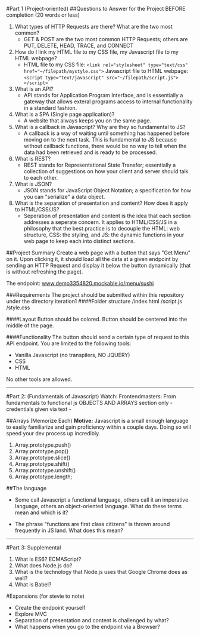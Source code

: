 #Part 1 (Project-oriented)
##Questions to Answer for the Project BEFORE completion (20 words or less)
1. What types of HTTP Requests are there? What are the two most common?
	* GET & POST are the two most common HTTP Requests; others are PUT, DELETE, HEAD, TRACE, and CONNECT
2. How do I link my HTML file to my CSS file, my Javascript file to my HTML webpage?
	* HTML file to my CSS file: `<link rel="stylesheet" type="text/css" href="~/filepath/mystyle.css">`
	Javascript file to HTML webpage: `<script type="text/javascript" src="~/filepath/script.js"></script>`
3. What is an API?
	* API stands for Application Program Interface, and is essentially a gateway that allows exteral programs access to 
	internal functionality in a standard fashion.
4. What is a SPA (Single page application)?
	* A website that always keeps you on the same page.
5. What is a callback in Javascript? Why are they so fundamental to JS?
	* A callback is a way of waiting until something has happened before moving on to the next task. This is fundamental to 
	JS because without callback functions, there would be no way to tell when the data had been retrieved and is ready
	to be processed.
6. What is REST?
	* REST stands for Representational State Transfer; essentially a collection of suggestions on how your client and server 
	should talk to each other.
7. What is JSON?
	* JSON stands for JavaScript Object Notation; a specification for how you can "serialize" a data object. 
8. What is the separation of presentation and content? How does it apply to HTML/CSS/JS?
	* Seperation of presentation and content is the idea that each section addresses a seperate concern. It applies to HTML/CSS/JS in a
	philosophy that the best practice is to decouple the HTML: web structure, CSS: the styling, and JS: the dynamic functions in your 
	web page to keep each into distinct sections.


##Project Summary
Create a web page with a button that says "Get Menu" on it. Upon clicking it,
it should load all the data at a given endpoint by sending an HTTP Request and display it below the button dynamically (that is without refreshing the page).

The endpoint: www.demo3354820.mockable.io/menu/sushi

###Requirements
The project should be submitted within this repository under the directory iteration1
####Folder structure
/index.html
/script.js
/style.css

####Layout
Button should be colored.
Button should be centered into the middle of the page.

####Functionality
The button should send a certain type of request to this API endpoint.
You are limited to the following tools:
* Vanilla Javascript (no transpilers, NO JQUERY)
* CSS
* HTML

No other tools are allowed.



---
#Part 2: (Fundamentals of Javascript)
Watch:
Frontendmasters: From fundamentals to functional js OBJECTS AND ARRAYS section only - credentials given via text -

##Arrays (Memorize Each)
**Motive:** Javascript is a small enough language to easily familiarize and gain proficiency within a couple days. Doing so will speed your dev process up incredibly. 
1. Array.prototype.push()
2. Array.prototype.pop()
3. Array.prototype.slice()
4. Array.prototype.shift()
5. Array.prototype.unshift()
6. Array.prototype.length;

##The language
 * Some call Javascript a functional language, others call it an imperative language, others an object-oriented language. What do these terms mean and which is it? 

* The phrase "functions are first class citizens" is thrown around frequently in JS land. What does this mean?


---
#Part 3: Supplemental
1. What is ES6? ECMAScript? 
2. What does Node.js do?
3. What is the technology that Node.js uses that Google Chrome does as well?
4. What is Babel? 


#Expansions (for stevie to note)
* Create the endpoint yourself
* Explore MVC
* Separation of presentation and content is challenged by what?
* What happens when you go to the endpoint via a Browser?


